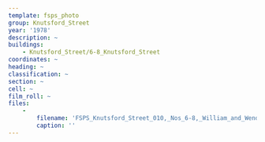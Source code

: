 ```yaml
---
template: fsps_photo
group: Knutsford_Street
year: '1978'
description: ~
buildings:
    - Knutsford_Street/6-8_Knutsford_Street
coordinates: ~
heading: ~
classification: ~
section: ~
cell: ~
film_roll: ~
files:
    -
        filename: 'FSPS_Knutsford_Street_010,_Nos_6-8,_William_and_Wendy_Castleden,_8-5-E,_1978.png'
        caption: ''
---
```


